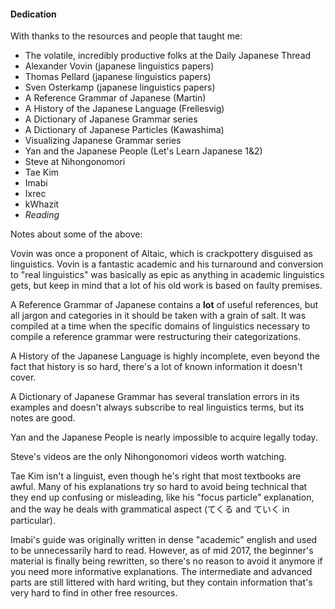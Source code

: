 
#### Dedication


With thanks to the resources and people that taught me:


* The volatile, incredibly productive folks at the Daily Japanese Thread
* Alexander Vovin (japanese linguistics papers)
* Thomas Pellard (japanese linguistics papers)
* Sven Osterkamp (japanese linguistics papers)
* A Reference Grammar of Japanese (Martin)
* A History of the Japanese Language (Frellesvig)
* A Dictionary of Japanese Grammar series
* A Dictionary of Japanese Particles (Kawashima)
* Visualizing Japanese Grammar series
* Yan and the Japanese People (Let's Learn Japanese 1&2)
* Steve at Nihongonomori
* Tae Kim
* Imabi
* Ixrec
* kWhazit
* *Reading*


Notes about some of the above:


Vovin was once a proponent of Altaic, which is crackpottery disguised as linguistics. Vovin is a fantastic academic and his turnaround and conversion to "real linguistics" was basically as epic as anything in academic linguistics gets, but keep in mind that a lot of his old work is based on faulty premises.


A Reference Grammar of Japanese contains a **lot** of useful references, but all jargon and categories in it should be taken with a grain of salt. It was compiled at a time when the specific domains of linguistics necessary to compile a reference grammar were restructuring their categorizations.


A History of the Japanese Language is highly incomplete, even beyond the fact that history is so hard, there's a lot of known information it doesn't cover.


A Dictionary of Japanese Grammar has several translation errors in its examples and doesn't always subscribe to real linguistics terms, but its notes are good.


Yan and the Japanese People is nearly impossible to acquire legally today.


Steve's videos are the only Nihongonomori videos worth watching.


Tae Kim isn't a linguist, even though he's right that most textbooks are awful. Many of his explanations try so hard to avoid being technical that they end up confusing or misleading, like his "focus particle" explanation, and the way he deals with grammatical aspect (てくる and ていく in particular).


Imabi's guide was originally written in dense "academic" english and used to be unnecessarily hard to read. However, as of mid 2017, the beginner's material is finally being rewritten, so there's no reason to avoid it anymore if you need more informative explanations. The intermediate and advanced parts are still littered with hard writing, but they contain information that's very hard to find in other free resources.


